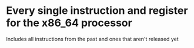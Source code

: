 # Every single instruction and register for the x86_64 processor

Includes all instructions from the past and ones that aren't released yet
